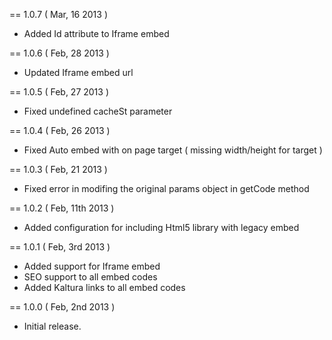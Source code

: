 == 1.0.7 ( Mar, 16 2013 ) 
 - Added Id attribute to Iframe embed

== 1.0.6 ( Feb, 28 2013 )
 - Updated Iframe embed url

== 1.0.5 ( Feb, 27 2013 )
 - Fixed undefined cacheSt parameter
 
== 1.0.4 ( Feb, 26 2013 )
 - Fixed Auto embed with on page target ( missing width/height for target )

== 1.0.3 ( Feb, 21 2013 )
 - Fixed error in modifing the original params object in getCode method

== 1.0.2 ( Feb, 11th 2013 )
 - Added configuration for including Html5 library with legacy embed

== 1.0.1 ( Feb, 3rd 2013 )
 - Added support for Iframe embed
 - SEO support to all embed codes
 - Added Kaltura links to all embed codes

== 1.0.0 ( Feb, 2nd 2013 )
 - Initial release.

